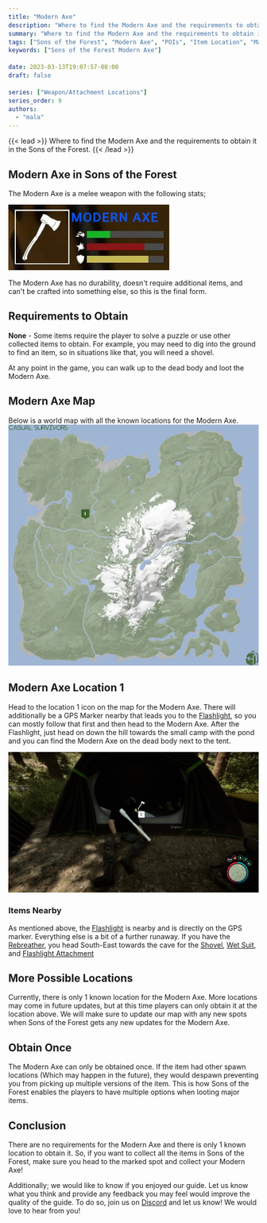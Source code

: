 ```yaml
---
title: "Modern Axe"
description: "Where to find the Modern Axe and the requirements to obtain it in the Sons of the Forest."
summary: "Where to find the Modern Axe and the requirements to obtain it. Click here to learn more about it!"
tags: ["Sons of the Forest", "Modern Axe", "POIs", "Item Location", "Map"]
keywords: ["Sons of the Forest Modern Axe"]

date: 2023-03-13T19:07:57-08:00
draft: false

series: ["Weapon/Attachment Locations"]
series_order: 9
authors:
  - "mala"
---
```


{{< lead >}}
Where to find the Modern Axe and the requirements to obtain it in the Sons of the Forest.
{{< /lead >}}

## Modern Axe in Sons of the Forest
The Modern Axe is a melee weapon with the following stats;

![Modern Axe](img/modernaxe.webp)

The Modern Axe has no durability, doesn't require additional items, and can't be crafted into something else, so this is the final form.

## Requirements to Obtain
**None** - Some items require the player to solve a puzzle or use other collected items to obtain. For example, you may need to dig into the ground to find an item, so in situations like that, you will need a shovel. 

At any point in the game, you can walk up to the dead body and loot the Modern Axe.

## Modern Axe Map
Below is a world map with all the known locations for the Modern Axe.
![Sons of the Forest Modern Axe Location](img/map.webp)

## Modern Axe Location 1
Head to the location 1 icon on the map for the Modern Axe. There will additionally be a GPS Marker nearby that leads you to the [Flashlight](/sons-of-the-forest/guides/flaslight/), so you can mostly follow that first and then head to the Modern Axe. After the Flashlight, just head on down the hill towards the small camp with the pond and you can find the Modern Axe on the dead body next to the tent.

![Sons of the Forest Modern Axe on Body](featured.webp)

### Items Nearby
As mentioned above, the [Flashlight](/sons-of-the-forest/guides/flaslight/) is nearby and is directly on the GPS marker. Everything else is a bit of a further runaway. If you have the [Rebreather](/sons-of-the-forest/guides/flashlight/), you head South-East towards the cave for the [Shovel](/sons-of-the-forest/guides/shovel/), [Wet Suit](/sons-of-the-forest/guides/wet-suit/), and [Flashlight Attachment](/sons-of-the-forest/guides/flashlight-attachment/)

## More Possible Locations
Currently, there is only 1 known location for the Modern Axe. More locations may come in future updates, but at this time players can only obtain it at the location above.
We will make sure to update our map with any new spots when Sons of the Forest gets any new updates for the Modern Axe.

## Obtain Once
The Modern Axe can only be obtained once. If the item had other spawn locations (Which may happen in the future), they would despawn preventing you from picking up multiple versions of the item. This is how Sons of the Forest enables the players to have multiple options when looting major items. 

## Conclusion
There are no requirements for the Modern Axe and there is only 1 known location to obtain it. So, if you want to collect all the items in Sons of the Forest, make sure you head to the marked spot and collect your Modern Axe!

Additionally; we would like to know if you enjoyed our guide. Let us know what you think and provide any feedback you may feel would improve the quality of the guide. To do so, join us on [Discord](https://discord.gg/ZXp93XsKnN) and let us know! We would love to hear from you! 